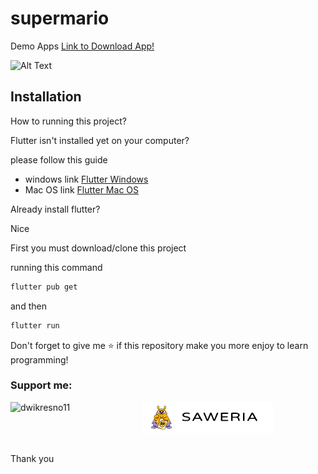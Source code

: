 # supermario

Demo Apps [Link to Download App!](https://github.com/dwikresno/supermario/blob/main/app/app.apk?raw=true)

![Alt Text](https://github.com/dwikresno/supermario/blob/main/app/example.gif)

## Installation

How to running this project?

Flutter isn't installed yet on your computer?

please follow this guide
 - windows link [Flutter Windows](https://flutter.dev/docs/get-started/install/windows)
 - Mac OS link [Flutter Mac OS](https://flutter.dev/docs/get-started/install/macos)

Already install flutter?

Nice

First you must download/clone this project

running this command
```bash
flutter pub get
```
and then
```bash
flutter run
```

Don't forget to give me ⭐️ if this repository make you more enjoy to learn programming!

<h3 align="left">Support me:</h3>
<a href="https://www.buymeacoffee.com/dwikresno11" target="blank"> <img align="left" src="https://cdn.buymeacoffee.com/buttons/v2/default-yellow.png" height="50" width="210" alt="dwikresno11" /></a>

<a href="https://www.saweria.co/dwikresno11" target="blank"> <img align="left" src="https://github.com/dwikresno/dwikresno/blob/main/saweria.png?1222259157.415" height="50" width="210" alt="dwikresno11"/></a>

<br>
<br>
<br>
<br>


<p>Thank you</p>
